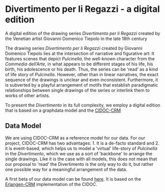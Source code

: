 # Divertimento per li Regazzi - a digital edition
A digital edition of the drawing series *Divertimento per li Regazzi* created by the Venetian artist Giovanni Domenico Tiepolo in the late 18th century

The drawing series *Divertimento per li Regazzi* created by Giovanni Domenico Tiepolo lies at the intersection of narrative and figurative art: It features scenes that depict *Pulcinella*, the well-known character from the *Commedia dell’Arte*, in what appears to be different stages of his life, his birth, his adolescence or his death. Thus, the series can be ‘read’ as a kind of life story of *Pulcinella*. However, other than in linear narratives, the exact sequence of the drawings is unclear and even inconsistent. Furthermore, it is subverted by a playful arrangement of motifs that establish paradigmatic relationships between single drawings of the series or interlink them to works of other artists. 

To present the *Divertimento* in its full complexity, we employ a digital edition that is based on a graphdata model and the [CIDOC-CRM](www.cidoc-crm.org)

## Data Model

We are using CIDOC-CRM as a reference model for our data. For our project, CIDOC-CRM has two advantages: 1. It is a de-facto standard and 2. it is event-based, which helps us to model a 'virtual' life-story of *Pulcinella* in the *Divertimento*, which we use as a sort of 'backbone' to arrange the single drawings. Like it is the case with all models, this does not mean that our proposal to 'read' the Divertimento is the only way to do it, but rather one possible way for a meaningful arrangement of the data. 

A first beta of our data model can be found [here](https://github.com/Gabvie/Divertimento/blob/master/Divertimento.owl). It is based on the [Erlangen-CRM](http://erlangen-crm.org/) implementation of the CIDOC.
